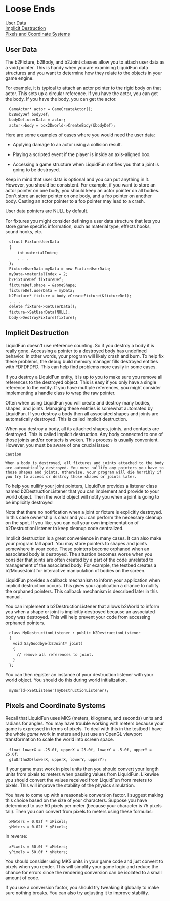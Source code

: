 # Loose Ends

[User Data](#ud)<br/>
[Implicit Destruction](#id)<br/>
[Pixels and Coordinate Systems](#pcs)<br/>

<a name="ud"></a>
## User Data

The b2Fixture, b2Body, and b2Joint classes allow you to attach user data as a void pointer. This is handy when you are examining LiquidFun data structures and you want to determine how they relate to the objects in your game engine.

For example, it is typical to attach an actor pointer to the rigid body on that actor. This sets up a circular reference. If you have the actor, you can get the body. If you have the body, you can get the actor.

&nbsp;&nbsp;&nbsp;`GameActor* actor = GameCreateActor();`<br/>
&nbsp;&nbsp;&nbsp;`b2BodyDef bodyDef;`<br/>
&nbsp;&nbsp;&nbsp;`bodyDef.userData = actor;`<br/>
&nbsp;&nbsp;&nbsp;`actor->body = box2Dworld->CreateBody(&bodyDef);`<br/>

Here are some examples of cases where you would need the user data:

* Applying damage to an actor using a collision result.

* Playing a scripted event if the player is inside an axis-aligned box.

* Accessing a game structure when LiquidFun notifies you that a joint is going to be destroyed.

Keep in mind that user data is optional and you can put anything in it. However, you should be consistent. For example, if you want to store an actor pointer on one body, you should keep an actor pointer on all bodies. Don't store an actor pointer on one body, and a foo pointer on another body. Casting an actor pointer to a foo pointer may lead to a crash.

User data pointers are NULL by default.

For fixtures you might consider defining a user data structure that lets you store game specific information, such as material type, effects hooks, sound hooks, etc.

&nbsp;&nbsp;&nbsp;`struct FixtureUserData`<br/>
&nbsp;&nbsp;&nbsp;`{`<br/>
&nbsp;&nbsp;&nbsp;&nbsp;&nbsp;&nbsp;`  int materialIndex;`<br/>
&nbsp;&nbsp;&nbsp;&nbsp;&nbsp;&nbsp;`  . . .`<br/>
&nbsp;&nbsp;&nbsp;`};`<br/>
&nbsp;&nbsp;&nbsp;`FixtureUserData myData = new FixtureUserData;`<br/>
&nbsp;&nbsp;&nbsp;`myData->materialIndex = 2;`<br/>
&nbsp;&nbsp;&nbsp;`b2FixtureDef fixtureDef;`<br/>
&nbsp;&nbsp;&nbsp;`fixtureDef.shape = &someShape;`<br/>
&nbsp;&nbsp;&nbsp;`fixtureDef.userData = myData;`<br/>
&nbsp;&nbsp;&nbsp;`b2Fixture* fixture = body->CreateFixture(&fixtureDef);`<br/>
&nbsp;&nbsp;&nbsp;`. . .`<br/>
&nbsp;&nbsp;&nbsp;`delete fixture->GetUserData();`<br/>
&nbsp;&nbsp;&nbsp;`fixture->SetUserData(NULL);`<br/>
&nbsp;&nbsp;&nbsp;`body->DestroyFixture(fixture);`<br/>

<a name="id"></a>
## Implicit Destruction

LiquidFun doesn't use reference counting. So if you destroy a body it is really gone. Accessing a pointer to a destroyed body has undefined behavior. In other words, your program will likely crash and burn. To help fix these problems, the debug build memory manager fills destroyed entities with FDFDFDFD. This can help find problems more easily in some cases.

If you destroy a LiquidFun entity, it is up to you to make sure you remove all references to the destroyed object. This is easy if you only have a single reference to the entity. If you have multiple references, you might consider implementing a handle class to wrap the raw pointer.

Often when using LiquidFun you will create and destroy many bodies, shapes, and joints. Managing these entities is somewhat automated by LiquidFun. If you destroy a body then all associated shapes and joints are automatically destroyed. This is called implicit destruction.

When you destroy a body, all its attached shapes, joints, and contacts are destroyed. This is called implicit destruction. Any body connected to one of those joints and/or contacts is woken. This process is usually convenient. However, you must be aware of one crucial issue:

	Caution
	
	When a body is destroyed, all fixtures and joints attached to the body are automatically destroyed. You must nullify any pointers you have to those shapes and joints. Otherwise, your program will die horribly if you try to access or destroy those shapes or joints later.



To help you nullify your joint pointers, LiquidFun provides a listener class named b2DestructionListener that you can implement and provide to your world object. Then the world object will notify you when a joint is going to be implicitly destroyed

 Note that there no notification when a joint or fixture is explicitly destroyed. In this case ownership is clear and you can perform the necessary cleanup on the spot. If you like, you can call your own implementation of b2DestructionListener to keep cleanup code centralized.

Implicit destruction is a great convenience in many cases. It can also make your program fall apart. You may store pointers to shapes and joints somewhere in your code. These pointers become orphaned when an associated body is destroyed. The situation becomes worse when you consider that joints are often created by a part of the code unrelated to management of the associated body. For example, the testbed creates a b2MouseJoint for interactive manipulation of bodies on the screen.

LiquidFun provides a callback mechanism to inform your application when implicit destruction occurs. This gives your application a chance to nullify the orphaned pointers. This callback mechanism is described later in this manual.

You can implement a b2DestructionListener that allows b2World to inform you when a shape or joint is implicitly destroyed because an associated body was destroyed. This will help prevent your code from accessing orphaned pointers.

&nbsp;&nbsp;&nbsp;`class MyDestructionListener : public b2DestructionListener`<br/>
&nbsp;&nbsp;&nbsp;`{`<br/>
&nbsp;&nbsp;&nbsp;&nbsp;&nbsp;&nbsp;`void SayGoodbye(b2Joint* joint)`<br/>
&nbsp;&nbsp;&nbsp;&nbsp;&nbsp;&nbsp;`{`<br/>
&nbsp;&nbsp;&nbsp;&nbsp;&nbsp;&nbsp;&nbsp;&nbsp;&nbsp;`// remove all references to joint.`<br/>
&nbsp;&nbsp;&nbsp;&nbsp;&nbsp;&nbsp;`}`<br/>
&nbsp;&nbsp;&nbsp;`};`<br/>

You can then register an instance of your destruction listener with your world object. You should do this during world initialization.

&nbsp;&nbsp;&nbsp;`myWorld->SetListener(myDestructionListener);`

<a name="pcs"></a>
## Pixels and Coordinate Systems

Recall that LiquidFun uses MKS (meters, kilograms, and seconds) units and radians for angles. You may have trouble working with meters because your game is expressed in terms of pixels. To deal with this in the testbed I have the whole *game* work in meters and just use an OpenGL viewport transformation to scale the world into screen space.

&nbsp;&nbsp;&nbsp;`float lowerX = -25.0f, upperX = 25.0f, lowerY = -5.0f, upperY = 25.0f;`<br/>
&nbsp;&nbsp;&nbsp;`gluOrtho2D(lowerX, upperX, lowerY, upperY);`<br/>

If your game must work in pixel units then you should convert your length units from pixels to meters when passing values from LiquidFun. Likewise you should convert the values received from LiquidFun from meters to pixels. This will improve the stability of the physics simulation.

You have to come up with a reasonable conversion factor. I suggest making this choice based on the size of your characters. Suppose you have determined to use 50 pixels per meter (because your character is 75 pixels tall). Then you can convert from pixels to meters using these formulas:

&nbsp;&nbsp;&nbsp;`xMeters = 0.02f * xPixels;`<br/>
&nbsp;&nbsp;&nbsp;`yMeters = 0.02f * yPixels;`<br/>

In reverse:

&nbsp;&nbsp;&nbsp;`xPixels = 50.0f * xMeters;`<br/>
&nbsp;&nbsp;&nbsp;`yPixels = 50.0f * yMeters;`<br/>

You should consider using MKS units in your game code and just convert to pixels when you render. This will simplify your game logic and reduce the chance for errors since the rendering conversion can be isolated to a small amount of code.

If you use a conversion factor, you should try tweaking it globally to make sure nothing breaks. You can also try adjusting it to improve stability.
